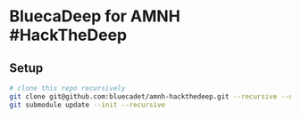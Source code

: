 # BluecaDeep for AMNH #HackTheDeep

## Setup

```bash
# clone this repo recursively
git clone git@github.com:bluecadet/amnh-hackthedeep.git --recursive --depth=1
git submodule update --init --recursive
```
